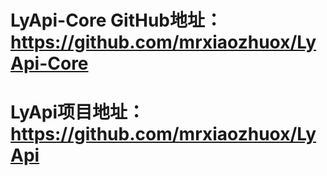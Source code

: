 # LyApi-Core GitHub地址：https://github.com/mrxiaozhuox/LyApi-Core
# LyApi项目地址：https://github.com/mrxiaozhuox/LyApi